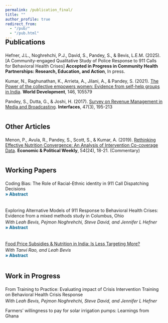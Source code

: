 ```yaml
---
permalink: /publication_final/
title: ""
author_profile: true
redirect_from: 
  - "/pub/"
  - "/pub.html"  
---
```


<h2 style="margin-top:-1.0em;margin-bottom:1.0em;">Publications</h2>

Hefner, J.L., Noghrehchi, P.J., David, S., Pandey, S., & Bevis, L.E.M. (2025). [A Community-engaged Qualitative Study of Police Response to 911 Calls for Behavioral Health Crises] **Accepted in Progress in Community Health Partnerships: Research, Education, and Action**, In press.

Kumar, N., Raghunathan, K., Arrieta, A., Jilani, A., & Pandey, S. (2021). [The Power of the collective empowers women: Evidence from self-help groups in India](https://www.sciencedirect.com/science/article/pii/S0305750X21001947). **World Development**, 146, 105579  

Pandey, S., Dutta, G., & Joshi, H. (2017). [Survey on Revenue Management in Media and Broadcasting](https://pubsonline.informs.org/doi/abs/10.1287/inte.2017.0886?journalCode=inte). **Interfaces**, 47(3), 195-213 



<h2 style="margin-top:2.0em;margin-bottom:1.0em;">Other Articles</h2>

Menon, P., Avula, R., Pandey, S., Scott, S., & Kumar, A. (2019). [Rethinking Effective Nutrition Convergence: An Analysis of Intervention Co-coverage Data](https://www.epw.in/journal/2019/24/commentary/rethinking-effective-nutrition-convergence.html). **Economic & Political Weekly**, 54(24), 18-21. (Commentary)



<h2 style="margin-top:2.0em;margin-bottom:1.0em;">Working Papers</h2>

Coding Bias: The Role of Racial-Ethnic identity in 911 Call Dispatching Decisions
 <details style="padding:0 0 1.5em; margin-top:-1.0em;"> 
  <summary style="display:inline; cursor:pointer;">
    <span style="color: #046490;font-weight: bold;">&#187; Abstract</span>
  </summary>
    <div style="text-align: justify;"> 
  This study is the first to empirically investigate racial bias in police dispatch process. Call-takers and dispatchers, the first to field emergency and non-emergency calls, play a crucial role in police dispatch operations. They assign a descriptive code to the incident, assess event priority, and dispatch assistance with an eye to urgency and special skills needed. However, anecdotal evidence suggests bias in dispatch decisions, which could be influencing police behavior. Using police administrative data from Columbus, Ohio, I examine if call-takers and dispatchers classify calls, prioritize calls, and/or dispatch police assistance differently when the individual involved in the call is non-white or Hispanic, as compared to being a white individual. To identify the causal impact of race, I compare dispatch outcomes by race within semantically similar calls from the same neighborhood. These semantically similar calls are identified using a large language model and clustering methods applied to text-based call summaries. For now, I examine only the calls that potentially involve a gun, considering a total of 275 clusters. I find, dispatch officials are more likely to assign a high-threat classification (e.g., “person with a gun” or “shooting”)—which requires an immediate and heavy deployment of police resources—to calls involving non-white individuals. For instance, for domestic conflicts involving a gun threat, non-white individuals are 9.6 pp (33.8%) more likely to receive a “person with a gun” classification. For behavioral health crises involving a gun threat, they are 6.2 pp (29.1%) more likely to receive this classification. Additionally, I find suggestive evidence that these dispatch decisions could be mediating officer decisions, such as officer response times and decision to arrest, but only for domestic conflicts and not in other situations.
    </div>
</details>

Exploring Alternative Models of 911 Response to Behavioral Health Crises: Evidence from a mixed methods study in Columbus, Ohio
<p style="padding:0 0 0; margin-top:-0.8em">
  <em>With Leah Bevis, Pejmon Noghrehchi, Steve David, and Jennifer L Hefner</em> 
</p>
<details style="padding:0 0 1.5em; margin-top:-1.0em;"> 
  <summary style="display:inline; cursor:pointer;">
    <span style="color: #046490;font-weight: bold;">&#187; Abstract</span>
  </summary>
    <div style="text-align: justify;">
      We assess the effectiveness of a widely adopted police response model for behavioral health crises in the US: the co-response program, where police officers and non-police professionals jointly respond to a crisis. Despite its widespread adoption, no rigorous evaluation has measured its impact on crisis outcomes. In Columbus, Ohio we conduct such an evaluation by: (1) using police dispatch data to estimate the causal impact of Mobile Crisis Response (MCR) teams vis-à-vis standard police response, and (2) conducting interviews with individuals who recently called 911 for a behavioral health crisis to assess their experience with standard police and/or MCR teams, and gather opinions on improved crisis response models. To address endogeneity of triaged response, the quantitative analysis employs a two-stage-least squares strategy which exploits quasi-random variation in MCR capacity to answer calls. We find that although MCR teams spend more time on mental health crisis and provide a better experience to those in crisis, they do not improve call disposition or service linkages. Interviews reveal significant heterogeneity in the quality of police response. Even experience with MCR teams vary, depending on who takes the lead — police officers, social workers, or standard police units arriving first. Our research suggests that co-response may be less impactful than policymakers wish to believe.
    </div>
</details>

<a href="/files/PDS_Paper_Shinjini.pdf">Food Price Subsidies & Nutrition in India: Is Less Targeting More?</a>  
<p style="padding:0 0 0; margin-top:-0.8em;"><em>With Tanvi Rao, and Leah Bevis</em></p>
  <details style="padding:0 0 0.25em; margin-top:-1.0em;"> 
    <summary style="display:inline; cursor:pointer;">
      <span style="color: #046490;font-weight: bold;">&#187; Abstract</span>
    </summary>
    <div style="text-align: justify;">
      India’s Public Distribution System (PDS) is the largest food-based social safety net in the world, and many in India argue that it should be universalized rather than targeted based on household income. We use a natural experiment to ask whether universalizing PDS in the Indian state of Odisha improved access to PDS entitlements and ultimately women’s health. In 2008, the Odisha government simultaneously increased PDS entitlements and universalized access to the PDS in the particularly poor Kalahandi-Balangir-Koraput (KBK) region. In the rest of the state, the government increased PDS entitlements for poor households in an equivalent manner, but did not universalize PDS. We exploit this variation in reform implementation and find that while universalization had little effect on womens' health (BMI) in above poverty line households, it improved health in below poverty line households. We also examine the mechanisms that drive these improvements in health.
    </div>
</details>



<h2 style="margin-top:2.0em;margin-bottom:1.0em;">Work in Progress</h2>

From Training to Practice: Evaluating impact of Crisis Intervention Training on Behavioral Health Crisis Response
<p style="padding:0 0 0; margin-top:-0.8em;"><em>With Leah Bevis, Pejmon Noghrehchi, Steve David, and Jennifer L Hefner</em></p>

Farmers’ willingness to pay for solar irrigation pumps: Learnings from Ghana 





<!--
<div class="row">
        <div class="col-lg-6">
    <div class="row">
            <div class="info-left">
              <img src="img/rd.jpg" style="width: 40%" >
            </div>
          </div>
          <div class="row mt-4">
            <a class="nav-item nav-link" href="Project2.html">
              <h5>Monetary Policy, Economic Uncertainty, and Firms R&D Expenditure</h5>
            </a>
            <div class="articles">  This paper studies the state-dependent effect of monetary policy shocks on firms
research and development (R&D) expenditure in the US economy. Empirical results
suggest that a 20 basis point increase in the interest rate decreases the aggregate R&D
expenditure by 0.6 percent. Furthermore, using Compustat firm-level data, I show a
persistent decline in US firms’ R&D expenditure in response to contractionary monetary
policy shocks. The effect on R&D expenditure is stronger for interest rate hikes and
when firms face higher uncertainty. Economic uncertainty decreases firms’ leverage ratio
and makes them more financially constrained. As a result, firms become more responsive
in their R&D investment following a contractionary monetary policy shock. I use
a medium-scale DSGE model with endogenous output growth and financial frictions to
interpret the empirical results. The theoretical model highlights the importance of the
credit channel for altering the effects of monetary policy on firms’ investment in R&D in
the presence of economic uncertainty.
            </div>
          </div>    
          </div>   


          <p style="text-align: justify;">
  <span style="font-weight: bold;">Abstract</span>

-->
